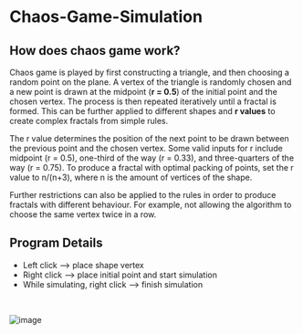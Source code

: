 # Chaos-Game-Simulation
## How does chaos game work?
Chaos game is played by first constructing a triangle, and then choosing a random point on the plane. A vertex of the triangle is randomly chosen and a new point is drawn at the midpoint (**r = 0.5**) of the initial point and the chosen vertex. The process is then repeated iteratively until a fractal is formed. This can be further applied to different shapes and **r values** to create complex fractals from simple rules.

The r value determines the position of the next point to be drawn between the previous point and the chosen vertex. Some valid inputs for r include midpoint (r = 0.5), one-third of the way (r = 0.33), and three-quarters of the way (r = 0.75). To produce a fractal with optimal packing of points, set the r value to n/(n+3), where n is the amount of vertices of the shape.

Further restrictions can also be applied to the rules in order to produce fractals with different behaviour. For example, not allowing the algorithm to choose the same vertex twice in a row.



## Program Details
* Left click --> place shape vertex
* Right click --> place initial point and start simulation
* While simulating, right click --> finish simulation
<br>

![image](https://github.com/hamidshxrifi/Chaos-Game-Simulation/assets/97482941/38ad3251-1e57-4ec5-8f46-89da7b6cba23)




